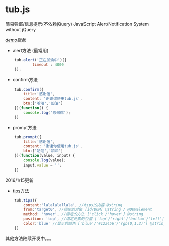 # tub.js
简易弹窗/信息提示(不依赖jQuery) JavaScript Alert/Notification System without jQuery

*[demo戳我](http://www.4szu.com/tub)*

- alert方法 (最常用)

```javascript
	tub.alert('正在加油中')({
			timeout : 4000
	});
```

- confirm方法 

```javascript
	tub.confirm({
		title:'感谢信',
		content: '谢谢你使用tub.js',
		btn:['哈哈','加油']
	})(function() {
		console.log('感谢你');
	})
```

- prompt方法

```javascript
	tub.prompt({
		title:'感谢信',
		content: '谢谢你使用tub.js',
		btn:['哈哈','加油']
	})(function(value, input) {
		console.log(value);
		input.value = '';
	})
```

2016/1/15更新

- tips方法

```javascript
	tub.tips({
		content:'lalalalallala', //tips的内容 @string 
		from:'target0', //绑定的对象 [id/DOM] @string / @DOMElement
		method: 'hover', //绑定的方法 ['click'/'hover'] @string
		position: 'top', //绑定元素的位置 ['top'/'right'/'bottom'/'left'] @string
		color:'blue' //显示的颜色 ['blue'/'#123456'/'rgb(0,1,2)'] @string
	})
```

其他方法陆续开发中。。。